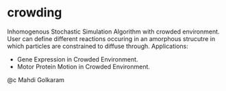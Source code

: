 # crowding
Inhomogenous Stochastic Simulation Algorithm with crowded environment. 
User can define different reactions occuring in an amorphous strucutre in which particles are constrained to diffuse through.
Applications:
- Gene Expression in Crowded Environment.
- Motor Protein Motion in Crowded Environment.

@c Mahdi Golkaram
